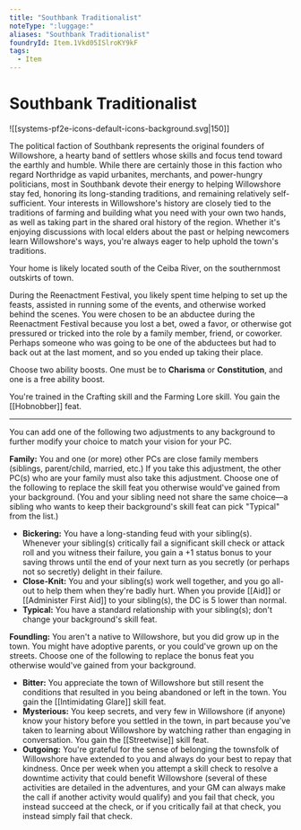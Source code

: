 ```yaml
---
title: "Southbank Traditionalist"
noteType: ":luggage:"
aliases: "Southbank Traditionalist"
foundryId: Item.1Vkd05ISlroKY9kF
tags:
  - Item
---
```


# Southbank Traditionalist
![[systems-pf2e-icons-default-icons-background.svg|150]]

The political faction of Southbank represents the original founders of Willowshore, a hearty band of settlers whose skills and focus tend toward the earthly and humble. While there are certainly those in this faction who regard Northridge as vapid urbanites, merchants, and power-hungry politicians, most in Southbank devote their energy to helping Willowshore stay fed, honoring its long-standing traditions, and remaining relatively self-sufficient. Your interests in Willowshore's history are closely tied to the traditions of farming and building what you need with your own two hands, as well as taking part in the shared oral history of the region. Whether it's enjoying discussions with local elders about the past or helping newcomers learn Willowshore's ways, you're always eager to help uphold the town's traditions.

Your home is likely located south of the Ceiba River, on the southernmost outskirts of town.

During the Reenactment Festival, you likely spent time helping to set up the feasts, assisted in running some of the events, and otherwise worked behind the scenes. You were chosen to be an abductee during the Reenactment Festival because you lost a bet, owed a favor, or otherwise got pressured or tricked into the role by a family member, friend, or coworker. Perhaps someone who was going to be one of the abductees but had to back out at the last moment, and so you ended up taking their place.

Choose two ability boosts. One must be to **Charisma** or **Constitution**, and one is a free ability boost.

You're trained in the Crafting skill and the Farming Lore skill. You gain the [[Hobnobber]] feat.

* * *

You can add one of the following two adjustments to any background to further modify your choice to match your vision for your PC.

**Family:** You and one (or more) other PCs are close family members (siblings, parent/child, married, etc.) If you take this adjustment, the other PC(s) who are your family must also take this adjustment. Choose one of the following to replace the skill feat you otherwise would've gained from your background. (You and your sibling need not share the same choice—a sibling who wants to keep their background's skill feat can pick "Typical" from the list.)

*   **Bickering:** You have a long-standing feud with your sibling(s). Whenever your sibling(s) critically fail a significant skill check or attack roll and you witness their failure, you gain a +1 status bonus to your saving throws until the end of your next turn as you secretly (or perhaps not so secretly) delight in their failure. 
*   **Close-Knit:** You and your sibling(s) work well together, and you go all-out to help them when they're badly hurt. When you provide [[Aid]] or [[Administer First Aid]] to your sibling(s), the DC is 5 lower than normal.
*   **Typical:** You have a standard relationship with your sibling(s); don't change your background's skill feat.

**Foundling:** You aren't a native to Willowshore, but you did grow up in the town. You might have adoptive parents, or you could've grown up on the streets. Choose one of the following to replace the bonus feat you otherwise would've gained from your background.

*   **Bitter:** You appreciate the town of Willowshore but still resent the conditions that resulted in you being abandoned or left in the town. You gain the [[Intimidating Glare]] skill feat.
*   **Mysterious:** You keep secrets, and very few in Willowshore (if anyone) know your history before you settled in the town, in part because you've taken to learning about Willowshore by watching rather than engaging in conversation. You gain the [[Streetwise]] skill feat.
*   **Outgoing:** You're grateful for the sense of belonging the townsfolk of Willowshore have extended to you and always do your best to repay that kindness. Once per week when you attempt a skill check to resolve a downtime activity that could benefit Willowshore (several of these activities are detailed in the adventures, and your GM can always make the call if another activity would qualify) and you fail that check, you instead succeed at the check, or if you critically fail at that check, you instead simply fail that check.
